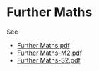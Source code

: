 # Further Maths

See 
- [Further Maths.pdf](Further%20Maths.pdf)
- [Further Maths-M2.pdf](Further%20Maths%20M2.pdf)
- [Further Maths-S2.pdf](Further%20Maths%20S2.pdf)
